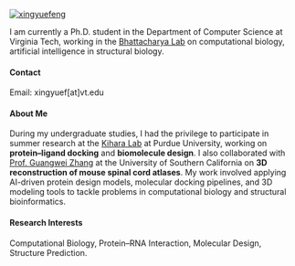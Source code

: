 [![xingyuefeng](https://img.shields.io/badge/xingyuefeng-github-blue?logo=github)](https://github.com/Xingyue-Feng)

I am currently a Ph.D. student in the Department of Computer Science at Virginia Tech, working in the [Bhattacharya Lab](https://people.cs.vt.edu/dbhattacharya/) on computational biology, artificial intelligence in structural biology.

#### Contact
Email: xingyuef[at]vt.edu

#### About Me

During my undergraduate studies, I had the privilege to participate in summer research at the [Kihara Lab](https://kiharalab.org/) at Purdue University, working on **protein–ligand docking** and **biomolecule design**. I also collaborated with [Prof. Guangwei Zhang](https://keck.usc.edu/faculty-search/guangwei-zhang/) at the University of Southern California on **3D reconstruction of mouse spinal cord atlases**. My work involved applying AI-driven protein design models, molecular docking pipelines, and 3D modeling tools to tackle problems in computational biology and structural bioinformatics.

#### Research Interests
Computational Biology, Protein–RNA Interaction, Molecular Design, Structure Prediction.
